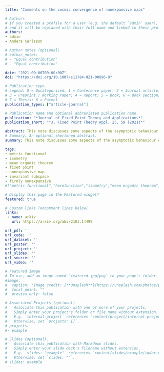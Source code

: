 ```yaml
---
title: "Comments on the cosmic convergence of nonexpansive maps"

# Authors
# If you created a profile for a user (e.g. the default `admin` user), write the username (folder name) here 
# and it will be replaced with their full name and linked to their profile.
authors:
- admin
- Anders Karlsson

# Author notes (optional)
# author_notes:
# - "Equal contribution"
# - "Equal contribution"

date: "2021-09-06T00:00:00Z"
doi: "https://doi.org/10.1007/s11784-021-00896-8"

# Publication type.
# Legend: 0 = Uncategorized; 1 = Conference paper; 2 = Journal article;
# 3 = Preprint / Working Paper; 4 = Report; 5 = Book; 6 = Book section;
# 7 = Thesis; 8 = Patent
publication_types: ["article-journal"]

# Publication name and optional abbreviated publication name.
publication: "*Journal of Fixed Point Theory and Applications*"
publication_short: "*J. Fixed Point Theory Appl. 23, 59 (2021)*"

abstract: This note discusses some aspects of the asymptotic behaviour of nonexpansive maps. Using metric functionals, we make a connection to the invariant subspace problem and prove a new result for nonexpansive maps of {{< math >}}$\ell_{1}${{< /math >}}. We also point out some inaccurate assertions appearing in the literature on this topic.
# Summary. An optional shortened abstract.
summary: This note discusses some aspects of the asymptotic behaviour of nonexpansive maps. Using metric functionals, we make a connection to the invariant subspace problem and prove a new result for nonexpansive maps of {{< math >}}$\ell_{1}${{< /math >}}. We also point out some inaccurate assertions appearing in the literature on this topic.

tags: 
- metric functional
- isometry
- mean ergodic theorem
- fixed point
- nonexpansive map
- invariant subspace
- firmly nonexpansive
#["metric functional","horofunction","isometry","mean ergodic theorem","fixed point","nonexpansive map","invariant subspace","firmly nonexpansive map"]

# Display this page in the Featured widget?
featured: true

# Custom links (uncomment lines below)
links:
 - name: arXiv
   url: https://arxiv.org/abs/2103.14499

url_pdf: ''
url_code: ''
url_dataset: ''
url_poster: ''
url_project: ''
url_slides: ''
url_source: ''
url_video: ''

# Featured image
# To use, add an image named `featured.jpg/png` to your page's folder. 
#image:
#  caption: 'Image credit: [**Unsplash**](https://unsplash.com/photos/pLCdAaMFLTE)'
#  focal_point: ""
#  preview_only: false

# Associated Projects (optional).
#   Associate this publication with one or more of your projects.
#   Simply enter your project's folder or file name without extension.
#   E.g. `internal-project` references `content/project/internal-project/index.md`.
#   Otherwise, set `projects: []`.
# projects:
#- example

# Slides (optional).
#   Associate this publication with Markdown slides.
#   Simply enter your slide deck's filename without extension.
#   E.g. `slides: "example"` references `content/slides/example/index.md`.
#   Otherwise, set `slides: ""`.
# slides: example
---
```

